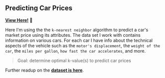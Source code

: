 ## Predicting Car Prices

**[View Here!](https://nbviewer.jupyter.org/github/epatter1/predicting_car_prices/blob/master/Predicting%20Car%20Prices_KNN.ipynb)** :eyes:

Here I'm using the the `k-nearest neighbor` algorithm to predict a car's market price using its attributes. The data set I work with contains information on various cars. For each car I have info about the technical aspects of the vehicle such as the `motor's displacement`, the `weight of the car`, the `miles per gallon`, `how fast the car accelerates`, and more.

> Goal: determine optimal k-value(s) to predict car prices

Further readup on the **[dataset is here](https://archive.ics.uci.edu/ml/datasets/automobile)**.
